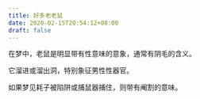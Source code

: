 ```yaml
---
title: 好多老老鼠
date: 2020-02-15T20:54:12+08:00
draft: false
---
```


在梦中，老鼠是明显带有性意味的意象，通常有阴毛的含义。

它溜进或溜出洞，特别象征男性性器官。

如果梦见耗子被陷阱或捕鼠器捕住，则带有阉割的意味。

